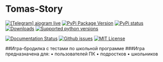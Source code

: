 # Tomas-Story
[![\[Telegram\] aiogram live](https://img.shields.io/badge/telegram-aiogram-blue.svg?style=flat-square)](https://t.me/aiogram_live)
[![PyPi Package Version](https://img.shields.io/pypi/v/aiogram.svg?style=flat-square)](https://pypi.python.org/pypi/aiogram)
[![PyPi status](https://img.shields.io/pypi/status/aiogram.svg?style=flat-square)](https://pypi.python.org/pypi/aiogram)
[![Downloads](https://img.shields.io/pypi/dm/aiogram.svg?style=flat-square)]()
[![Supported python versions](https://img.shields.io/pypi/pyversions/aiogram.svg?style=flat-square)](https://pypi.python.org/pypi/aiogram)

[![Documentation Status](https://img.shields.io/readthedocs/aiogram?style=flat-square)](http://docs.aiogram.dev/en/latest/?badge=latest)
[![Github issues](https://img.shields.io/github/issues/aiogram/aiogram.svg?style=flat-square)](https://github.com/[aiogram/aiogram](https://github.com/icnhndl/Thomas-Story)/issues)
[![MIT License](https://img.shields.io/pypi/l/aiogram.svg?style=flat-square)](https://opensource.org/licenses/MIT)

##Игра-бродилка с тестами по школьной программе
###Игра предназначена для:
• пользователей ПК
• подростков
• школьников
